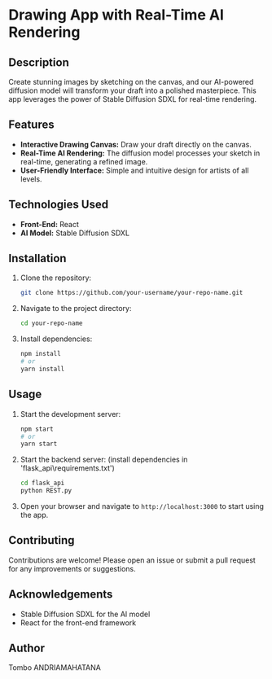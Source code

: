 
# Drawing App with Real-Time AI Rendering

## Description
Create stunning images by sketching on the canvas, and our AI-powered diffusion model will transform your draft into a polished masterpiece. This app leverages the power of Stable Diffusion SDXL for real-time rendering.

## Features
- **Interactive Drawing Canvas:** Draw your draft directly on the canvas.
- **Real-Time AI Rendering:** The diffusion model processes your sketch in real-time, generating a refined image.
- **User-Friendly Interface:** Simple and intuitive design for artists of all levels.

## Technologies Used
- **Front-End:** React
- **AI Model:** Stable Diffusion SDXL

## Installation
1. Clone the repository:
   ```sh
   git clone https://github.com/your-username/your-repo-name.git
   ```
2. Navigate to the project directory:
   ```sh
   cd your-repo-name
   ```
3. Install dependencies:
   ```sh
   npm install
   # or
   yarn install
   ```

## Usage
1. Start the development server:
   ```sh
   npm start
   # or
   yarn start
   ```
2. Start the backend server: (install dependencies in 'flask_api\requirements.txt')
   ```sh
   cd flask_api
   python REST.py
   ```

2. Open your browser and navigate to `http://localhost:3000` to start using the app.

## Contributing
Contributions are welcome! Please open an issue or submit a pull request for any improvements or suggestions.

## Acknowledgements
- Stable Diffusion SDXL for the AI model
- React for the front-end framework

## Author
Tombo ANDRIAMAHATANA
